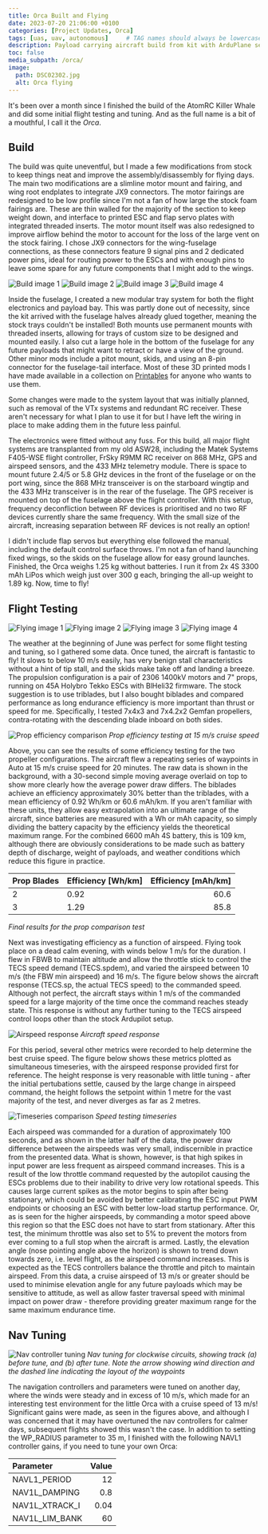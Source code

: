 ```yaml
---
title: Orca Built and Flying
date: 2023-07-20 21:06:00 +0100
categories: [Project Updates, Orca]
tags: [uas, uav, autonomous]     # TAG names should always be lowercase
description: Payload carrying aircraft build from kit with ArduPlane setup
toc: false
media_subpath: /orca/
image:
  path: DSC02302.jpg
  alt: Orca flying
---
```


It's been over a month since I finished the build of the AtomRC Killer Whale and did some initial flight testing and tuning. And as the full name is a bit of a mouthful, I call it the _Orca_.

## Build

The build was quite uneventful, but I made a few modifications from stock to keep things neat and improve the assembly/disassembly for flying days. The main two modifications are a slimline motor mount and fairing, and wing root endplates to integrate JX9 connectors. The motor fairings are redesigned to be low profile since I'm not a fan of how large the stock foam fairings are. These are thin walled for the majority of the section to keep weight down, and interface to printed ESC and flap servo plates with integrated threaded inserts. The motor mount itself was also redesigned to improve airflow behind the motor to account for the loss of the large vent on the stock fairing. I chose JX9 connectors for the wing-fuselage connections, as these connectors feature 9 signal pins and 2 dedicated power pins, ideal for routing power to the ESCs and with enough pins to leave some spare for any future components that I might add to the wings.

![Build image 1](20230505_152632.jpg)
![Build image 2](20230505_152701.jpg)
![Build image 3](DSC02063.jpg)
![Build image 4](20230505_184538.jpg)

Inside the fuselage, I created a new modular tray system for both the flight electronics and payload bay. This was partly done out of necessity, since the kit arrived with the fuselage halves already glued together, meaning the stock trays couldn't be installed! Both mounts use permanent mounts with threaded inserts, allowing for trays of custom size to be designed and mounted easily. I also cut a large hole in the bottom of the fuselage for any future payloads that might want to retract or have a view of the ground. Other minor mods include a pitot mount, skids, and using an 8-pin connector for the fuselage-tail interface. Most of these 3D printed mods I have made available in a collection on [Printables](https://www.printables.com/@samh_278312/collections/636063) for anyone who wants to use them.

Some changes were made to the system layout that was initially planned, such as removal of the VTx systems and redundant RC receiver. These aren't necessary for what I plan to use it for but I have left the wiring in place to make adding them in the future less painful.

The electronics were fitted without any fuss. For this build, all major flight systems are transplanted from my old ASW28, including the Matek Systems F405-WSE flight controller, FrSky R9MM RC receiver on 868 MHz, GPS and airspeed sensors, and the 433 MHz telemetry module. There is space to mount future 2.4/5 or 5.8 GHz devices in the front of the fuselage or on the port wing, since the 868 MHz transceiver is on the starboard wingtip and the 433 MHz transceiver is in the rear of the fuselage. The GPS receiver is mounted on top of the fuselage above the flight controller. With this setup, frequency deconfliction between RF devices is prioritised and no two RF devices currently share the same frequency.  With the small size of the aircraft, increasing separation between RF devices is not really an option!

I didn't include flap servos but everything else followed the manual, including the default control surface throws. I'm not a fan of hand launching fixed wings, so the skids on the fuselage allow for easy ground launches. Finished, the Orca weighs 1.25 kg without batteries. I run it from 2x 4S 3300 mAh LiPos which weigh just over 300 g each, bringing the all-up weight to 1.89 kg. Now, time to fly!

## Flight Testing

![Flying image 1](DSC02202.jpg)
![Flying image 2](DSC02296.jpg)
![Flying image 3](DSC02302.jpg)
![Flying image 4](DSC02350.jpg)

The weather at the beginning of June was perfect for some flight testing and tuning, so I gathered some data. Once tuned, the aircraft is fantastic to fly! It slows to below 10 m/s easily, has very benign stall characteristics without a hint of tip stall, and the skids make take off and landing a breeze. The propulsion configuration is a pair of 2306 1400kV motors and 7" props, running on 45A Holybro Tekko ESCs with BlHeli32 firmware. The stock suggestion is to use triblades, but I also bought biblades and compared performance as long endurance efficiency is more important than thrust or speed for me. Specifically, I tested 7x4x3 and 7x4.2x2 Gemfan propellers, contra-rotating with the descending blade inboard on both sides.

![Prop efficiency comparison](prop_efficiency_comparison.png)
_Prop efficiency testing at 15 m/s cruise speed_

Above, you can see the results of some efficiency testing for the two propeller configurations. The aircraft flew a repeating series of waypoints in Auto at 15 m/s cruise speed for 20 minutes. The raw data is shown in the background, with a 30-second simple moving average overlaid on top to show more clearly how the average power draw differs. The biblades achieve an efficiency approximately 30% better than the triblades, with a mean efficiency of 0.92 Wh/km or 60.6 mAh/km. If you aren't familiar with these units, they allow easy extrapolation into an ultimate range of the aircraft, since batteries are measured with a Wh or mAh capacity, so simply dividing the battery capacity by the efficiency yields the theoretical maximum range. For the combined 6600 mAh 4S battery, this is 109 km, although there are obviously considerations to be made such as battery depth of discharge, weight of payloads, and weather conditions which reduce this figure in practice.

| Prop Blades   | Efficiency [Wh/km] | Efficiency [mAh/km] |
| :------------ | :---------------   | ------:             |
| 2             | 0.92               | 60.6                |
| 3             | 1.29               | 85.8                |
_Final results for the prop comparison test_

Next was investigating efficiency as a function of airspeed. Flying took place on a dead calm evening, with winds below 1 m/s for the duration. I flew in FBWB to maintain altitude and allow the throttle stick to control the TECS speed demand (TECS.spdem), and varied the airspeed between 10 m/s (the FBW min airspeed) and 16 m/s. The figure below shows the aircraft response (TECS.sp, the actual TECS speed) to the commanded speed. Although not perfect, the aircraft stays within 1 m/s of the commanded speed for a large majority of the time once the command reaches steady state. This response is without any further tuning to the TECS airspeed control loops other than the stock Ardupilot setup.

![Airspeed response](airspeed_response.png)
_Aircraft speed response_

For this period, several other metrics were recorded to help determine the best cruise speed. The figure below shows these metrics plotted as simultaneous timeseries, with the airspeed response provided first for reference. The height response is very reasonable with little tuning - after the initial pertubations settle, caused by the large change in airspeed command, the height follows the setpoint within 1 metre for the vast majority of the test, and never diverges as far as 2 metres.

![Timeseries comparison](timeseries_comparison.png)
_Speed testing timeseries_

Each airspeed was commanded for a duration of approximately 100 seconds, and as shown in the latter half of the data, the power draw difference between the airspeeds was very small, indiscernible in practice from the presented data. What is shown, however, is that high spikes in input power are less frequent as airspeed command increases. This is a result of the low throttle command requested by the autopilot causing the ESCs problems due to their inability to drive very low rotational speeds. This causes large current spikes as the motor begins to spin after being stationary, which could be avoided by better calibrating the ESC input PWM endpoints or choosing an ESC with better low-load startup performance. Or, as is seen for the higher airspeeds, by commanding a motor speed above this region so that the ESC does not have to start from stationary. After this test, the minimum throttle was also set to 5% to prevent the motors from ever coming to a full stop when the aircraft is armed. Lastly, the elevation angle (nose pointing angle above the horizon) is shown to trend down towards zero, i.e. level flight, as the airspeed command increases. This is expected as the TECS controllers balance the throttle and pitch to maintain airspeed. From this data, a cruise airspeed of 13 m/s or greater should be used to minimise elevation angle for any future payloads which may be sensitive to attitude, as well as allow faster traversal speed with minimal impact on power draw - therefore providing greater maximum range for the same maximum endurance time.

## Nav Tuning

![Nav controller tuning](nav_tuning.png)
_Nav tuning for clockwise circuits, showing track (a) before tune, and (b) after tune. Note the arrow showing wind direction and the dashed line indicating the layout of the waypoints_

The navigation controllers and parameters were tuned on another day, where the winds were steady and in excess of 10 m/s, which made for an interesting test environment for the little Orca with a cruise speed of 13 m/s! Significant gains were made, as seen in the figures above, and although I was concerned that it may have overtuned the nav controllers for calmer days, subsequent flights showed this wasn't the case. In addition to setting the WP_RADIUS parameter to 35 m, I finished with the following NAVL1 controller gains, if you need to tune your own Orca:

| Parameter       | Value        |
| :------------   | ---------:   |
| NAVL1_PERIOD    | 12           |
| NAV1L_DAMPING   | 0.8          |
| NAV1L_XTRACK_I  | 0.04         |
| NAV1L_LIM_BANK  | 60           |
